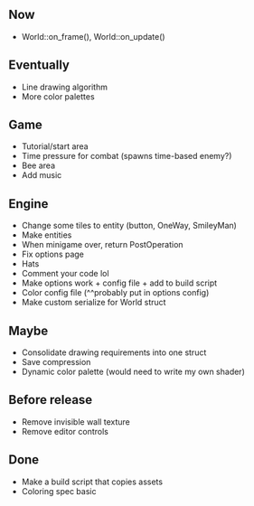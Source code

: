 ## Now
* World::on_frame(), World::on_update()

## Eventually
* Line drawing algorithm
* More color palettes 

## Game
* Tutorial/start area
* Time pressure for combat (spawns time-based enemy?)
* Bee area
* Add music

## Engine
* Change some tiles to entity (button, OneWay, SmileyMan)
* Make entities
* When minigame over, return PostOperation
* Fix options page 
* Hats
* Comment your code lol 
* Make options work + config file + add to build script 
* Color config file (^^probably put in options config)
* Make custom serialize for World struct

## Maybe
* Consolidate drawing requirements into one struct
* Save compression
* Dynamic color palette (would need to write my own shader)

## Before release
* Remove invisible wall texture
* Remove editor controls

## Done
* Make a build script that copies assets
* Coloring spec basic